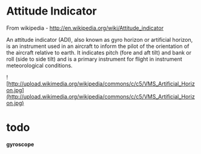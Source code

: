 # Attitude Indicator #

From wikipedia - http://en.wikipedia.org/wiki/Attitude_indicator

An attitude indicator (ADI), also known as gyro horizon or artificial horizon, is an instrument used in an aircraft to inform the pilot of the orientation of the aircraft relative to earth. It indicates pitch (fore and aft tilt) and bank or roll (side to side tilt) and is a primary instrument for flight in instrument meteorological conditions.



![http://upload.wikimedia.org/wikipedia/commons/c/c5/VMS_Artificial_Horizon.jpg](http://upload.wikimedia.org/wikipedia/commons/c/c5/VMS_Artificial_Horizon.jpg)


# todo #
**gyroscope**
